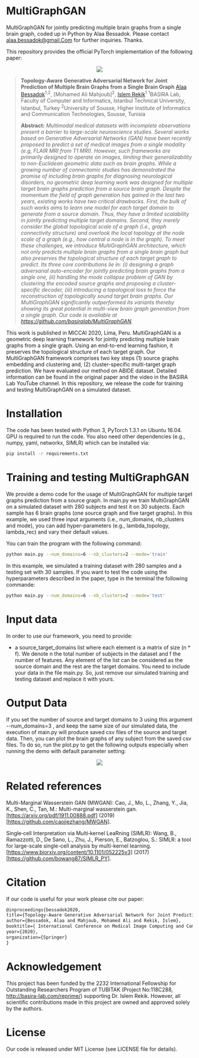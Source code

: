 # MultiGraphGAN
MultiGraphGAN for jointly predicting multiple brain graphs from a single brain graph, coded up in Python by Alaa Bessadok. Please contact alaa.bessadok@gmail.Com for further inquiries. Thanks. 

This repository provides the official PyTorch implementation of the following paper:

<p align="center">
  <img src="./fig1.png">
</p>


> **Topology-Aware Generative Adversarial Network for Joint Prediction of Multiple Brain Graphs from a Single Brain Graph**
> [Alaa Bessadok](https://github.com/AlaaBessadok)<sup>1,2</sup>, [Mohamed Ali Mahjoub]<sup>2</sup>, [Islem Rekik](https://basira-lab.com/)<sup>1</sup>
> <sup>1</sup>BASIRA Lab, Faculty of Computer and Informatics, Istanbul Technical University, Istanbul, Turkey
> <sup>2</sup>University of Sousse, Higher Institute of Informatics and Communication Technologies, Sousse, Tunisia
>
> **Abstract:** *Multimodal medical datasets with incomplete observations present a barrier to large-scale neuroscience studies. Several works based on Generative Adversarial Networks (GAN) have been recently proposed to predict a set of medical images from a single modality (e.g, FLAIR
MRI from T1 MRI). However, such frameworks are primarily designed to operate on images, limiting their generalizability to non-Euclidean geometric data such as brain graphs. While a growing number of connectomic studies has demonstrated the promise of including brain graphs for diagnosing neurological disorders, no geometric deep learning work was designed for multiple target brain graphs prediction from a source brain graph. Despite the momentum the field of graph generation has gained
in the last two years, existing works have two critical drawbacks. First, the bulk of such works aims to learn one model for each target domain to generate from a source domain. Thus, they have a limited scalability in jointly predicting multiple target domains. Second, they merely consider the global topological scale of a graph (i.e., graph connectivity structure) and overlook the local topology at the node scale of a graph (e.g., how central a node is in the graph). To meet these challenges, we introduce MultiGraphGAN architecture, which not only predicts multiple brain graphs from a single brain graph but also preserves the topological structure of each target graph to predict. Its three core contributions lie in: (i) designing a graph adversarial auto-encoder for jointly predicting brain graphs from a single one, (ii) handling the mode collapse problem of GAN by clustering the encoded source graphs and proposing a cluster-specific decoder, (iii) introducing a topological loss to force the reconstruction of topologically sound target brain graphs. Our MultiGraphGAN significantly outperformed its variants thereby showing its great potential in multi-view brain graph generation from a single graph. Our code is available at https://github.com/basiralab/MultiGraphGAN.*

This work is published in MICCAI 2020, Lima, Peru. MultiGraphGAN is a geometric deep learning framework for jointly predicting multiple brain graphs from a single graph. Using an end-to-end learning fashion, it preserves the topological structure of each target graph. Our MultiGraphGAN framework comprises two key steps (1) source graphs embedding and clustering and, (2) cluster-specific multi-target graph prediction. We have evaluated our method on ABIDE dataset. Detailed information can be found in the original paper and the video in the BASIRA Lab YouTube channel. In this repository, we release the code for training and testing MultiGraphGAN on a simulated dataset.

# Installation

The code has been tested with Python 3, PyTorch 1.3.1 on Ubuntu 16.04. GPU is required to run the code. You also need other dependencies (e.g., numpy, yaml, networkx, SIMLR) which can be installed via: 

```bash
pip install -r requirements.txt
```

# Training and testing MultiGraphGAN

We provide a demo code for the usage of MultiGraphGAN for multiple target graphs prediction from a source graph. In main.py we train MultiGraphGAN on a simulated dataset with 280 subjects and test it on 30 subjects. Each sample has 6 brain graphs (one source graph and five target graphs). In this example, we used three input arguments (i.e., num_domains, nb_clusters and mode), you can add hyper-parameters (e.g., lambda_topology, lambda_rec) and vary their default values.

You can train the program with the following command:

```bash
python main.py --num_domains=6 --nb_clusters=2 --mode='train'
```

In this example, we simulated a training dataset with 280 samples and a testing set with 30 samples. If you want to test the code using the hyperparameters described in the paper, type in the terminal the following commande:

```bash
python main.py --num_domains=6 --nb_clusters=2 --mode='test'
```

# Input data

In order to use our framework, you need to provide:

* a source_target_domains list where each element is a matrix of size (n * f). We denote n the total number of subjects in the dataset and f the number of features. Any element of the list can be considered as the source domain and the rest are the target domains. You need to include your data in the file main.py. So, just remove our simulated training and testing dataset and replace it with yours.

# Output Data

If you set the number of source and target domains to 3 using this argument --num_domains=3 , and keep the same size of our simulated data, the execution of main.py will produce saved csv files of the source and target data. Then, you can plot the brain graphs of any subject from the saved csv files. To do so, run the plot.py to get the following outputs especially when running the demo with default parameter setting:

<p align="center">
  <img src="./fig2.png">
</p>

# Related references

Multi-Marginal Wasserstein GAN (MWGAN): 
Cao, J., Mo, L., Zhang, Y., Jia, K., Shen, C., Tan, M.: Multi-marginal wasserstein gan. [https://arxiv.org/pdf/1911.00888.pdf] (2019) [https://github.com/caojiezhang/MWGAN].

Single‐cell Interpretation via Multi‐kernel LeaRning (SIMLR):
Wang, B., Ramazzotti, D., De Sano, L., Zhu, J., Pierson, E., Batzoglou, S.: SIMLR: a tool for large-scale single-cell analysis by multi-kernel learning. [https://www.biorxiv.org/content/10.1101/052225v3] (2017) [https://github.com/bowang87/SIMLR_PY].


# Citation

If our code is useful for your work please cite our paper:

```latex
@inproceedings{bessadok2020,
title={Topology-Aware Generative Adversarial Network for Joint Prediction of Multiple Brain Graphs from a Single Brain Graph},
author={Bessadok, Alaa and Mahjoub, Mohamed Ali and Rekik, Islem},
booktitle={ International Conference on Medical Image Computing and Computer Assisted Intervention},
year={2020},
organization={Springer}
}
```

# Acknowledgement

This project has been funded by the 2232 International Fellowship for Outstanding Researchers Program of TUBITAK (Project No:118C288, http://basira-lab.com/reprime/) supporting Dr. Islem Rekik. However, all scientific contributions made in this project are owned and approved solely by the authors.

# License
Our code is released under MIT License (see LICENSE file for details).


